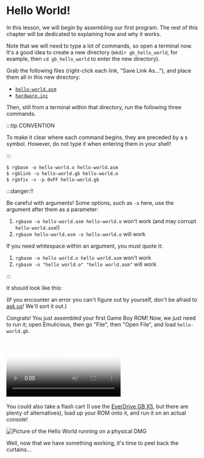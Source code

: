 # Hello World!

In this lesson, we will begin by assembling our first program.
The rest of this chapter will be dedicated to explaining how and why it works.

Note that we will need to type a lot of commands, so open a terminal now.
It's a good idea to create a new directory (`mkdir gb_hello_world`, for example, then `cd gb_hello_world` to enter the new directory).

Grab the following files (right-click each link, "Save Link As..."), and place them all in this new directory:
- [`hello-world.asm`](../assets/hello-world.asm)
- [`hardware.inc`](https://raw.githubusercontent.com/gbdev/hardware.inc/v4.0/hardware.inc)

Then, still from a terminal within that directory, run the following three commands.

:::tip CONVENTION

To make it clear where each command begins, they are preceded by a `$` symbol. However, do not type it when entering them in your shell!

:::

```console
$ rgbasm -o hello-world.o hello-world.asm
$ rgblink -o hello-world.gb hello-world.o
$ rgbfix -v -p 0xFF hello-world.gb
```

<style>
	.box.danger ol {
		list-style-type: symbols(fixed "👎" "👍" "👍");
	}
</style>

:::danger:‼️

Be careful with arguments! Some options, such as `-o` here, use the argument after them as a parameter:

1. `rgbasm -o hello-world.asm hello-world.o` won't work (and may corrupt `hello-world.asm`!)
2. `rgbasm hello-world.asm -o hello-world.o` will work

If you need whitespace within an argument, you must quote it:

1. `rgbasm -o hello world.o hello world.asm` won't work
2. `rgbasm -o "hello world.o" "hello world.asm"` will work

:::

It should look like this:
<script id="asciicast-weljUlcp1KC5GqS9jqV62dy5m" src="https://asciinema.celforyon.fr/a/weljUlcp1KC5GqS9jqV62dy5m.js" async></script>

(If you encounter an error you can't figure out by yourself, don't be afraid to [ask us](../index.md#feedback)! We'll sort it out.)

Congrats!
You just assembled your first Game Boy ROM!
Now, we just need to run it; open Emulicious, then go "File", then "Open File", and load `hello-world.gb`.

<video controls poster="../assets/vid/hello_world.poster.png">
	<source src="../assets/vid/hello_world.webm" type="video/webm">
	<source src="../assets/vid/hello_world.mp4" type="video/mp4">

	<img src="../assets/vid/hello_world.gif" alt="Video demonstration in Emulicious">
</video>

You could also take a flash cart (I use the [EverDrive GB X5](https://krikzz.com/store/home/47-everdrive-gb.html), but there are plenty of alternatives), load up your ROM onto it, and run it on an actual console!

![Picture of the Hello World running on a physical DMG](../assets/img/hello_dmg.jpg)

Well, now that we have something working, it's time to peel back the curtains...
